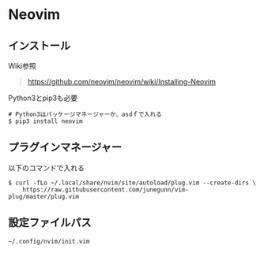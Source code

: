 # Neovim

## インストール
Wiki参照
> https://github.com/neovim/neovim/wiki/Installing-Neovim

Python3とpip3も必要

```
# Python3はパッケージマネージャーか、asdｆで入れる
$ pip3 install neovim
```

## プラグインマネージャー
以下のコマンドで入れる

```
$ curl -fLo ~/.local/share/nvim/site/autoload/plug.vim --create-dirs \
    https://raw.githubusercontent.com/junegunn/vim-plug/master/plug.vim
```

## 設定ファイルパス

```
~/.config/nvim/init.vim
```
